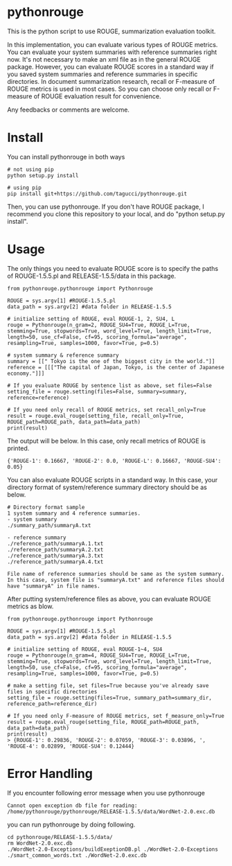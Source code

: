 # pythonrouge
This is the python script to use ROUGE, summarization evaluation toolkit.

In this implementation, you can evaluate various types of ROUGE metrics. You can evaluate your system summaries with reference summaries right now. It's not necessary to make an xml file as in the general ROUGE package. However, you can evaluate ROUGE scores in a standard way if you saved system summaries and reference summaries in specific directories. In document summarization research, recall or F-measure of ROUGE metrics is used in most cases. So you can choose only recall or F-measure of ROUGE evaluation result for convenience.

Any feedbacks or comments are welcome.

# Install
You can install pythonrouge in both ways

```
# not using pip
python setup.py install

# using pip
pip install git+https://github.com/tagucci/pythonrouge.git
```
Then, you can use pythonrouge. If you don't have ROUGE package, I recommend you clone this repository to your local, and do "python setup.py install".

# Usage

The only things you need to evaluate ROUGE score is to specify the paths of ROUGE-1.5.5.pl and RELEASE-1.5.5/data in this package.

```
from pythonrouge.pythonrouge import Pythonrouge

ROUGE = sys.argv[1] #ROUGE-1.5.5.pl
data_path = sys.argv[2] #data folder in RELEASE-1.5.5

# initialize setting of ROUGE, eval ROUGE-1, 2, SU4, L
rouge = Pythonrouge(n_gram=2, ROUGE_SU4=True, ROUGE_L=True, stemming=True, stopwords=True, word_level=True, length_limit=True, length=50, use_cf=False, cf=95, scoring_formula="average", resampling=True, samples=1000, favor=True, p=0.5)

# system summary & reference summary
summary = [[" Tokyo is the one of the biggest city in the world."]]
reference = [[["The capital of Japan, Tokyo, is the center of Japanese economy."]]]

# If you evaluate ROUGE by sentence list as above, set files=False
setting_file = rouge.setting(files=False, summary=summary, reference=reference)

# If you need only recall of ROUGE metrics, set recall_only=True
result = rouge.eval_rouge(setting_file, recall_only=True, ROUGE_path=ROUGE_path, data_path=data_path)
print(result)
```

The output will be below. In this case, only recall metrics of ROUGE is printed.

```
{'ROUGE-1': 0.16667, 'ROUGE-2': 0.0, 'ROUGE-L': 0.16667, 'ROUGE-SU4': 0.05}
```

You can also evaluate ROUGE scripts in a standard way.
In this case, your directory format of system/reference summary directory should be as below.

```
# Directory format sample
1 system summary and 4 reference summaries.
- system summary
./summary_path/summaryA.txt

- reference summary
./reference_path/summaryA.1.txt
./reference_path/summaryA.2.txt
./reference_path/summaryA.3.txt
./reference_path/summaryA.4.txt

File name of reference summaries should be same as the system summary.
In this case, system file is "summaryA.txt" and reference files should have "summaryA" in file names.
```

After putting system/reference files as above, you can evaluate ROUGE metrics as blow.

```
from pythonrouge.pythonrouge import Pythonrouge

ROUGE = sys.argv[1] #ROUGE-1.5.5.pl
data_path = sys.argv[2] #data folder in RELEASE-1.5.5

# initialize setting of ROUGE, eval ROUGE-1~4, SU4
rouge = Pythonrouge(n_gram=4, ROUGE_SU4=True, ROUGE_L=True, stemming=True, stopwords=True, word_level=True, length_limit=True, length=50, use_cf=False, cf=95, scoring_formula="average", resampling=True, samples=1000, favor=True, p=0.5)

# make a setting file, set files=True because you've already save files in specific directories
setting_file = rouge.setting(files=True, summary_path=summary_dir, reference_path=reference_dir)

# If you need only F-measure of ROUGE metrics, set f_measure_only=True
result = rouge.eval_rouge(setting_file, ROUGE_path=ROUGE_path, data_path=data_path)
print(result)
> {ROUGE-1': 0.29836, 'ROUGE-2': 0.07059, 'ROUGE-3': 0.03896, ', 'ROUGE-4': 0.02899, 'ROUGE-SU4': 0.12444}
```



# Error Handling
If you encounter following error message when you use pythonrouge

```
Cannot open exception db file for reading: /home/pythonrouge/pythonrouge/RELEASE-1.5.5/data/WordNet-2.0.exc.db
```

you can run pythonrouge by doing following.

```
cd pythonrouge/RELEASE-1.5.5/data/
rm WordNet-2.0.exc.db
./WordNet-2.0-Exceptions/buildExeptionDB.pl ./WordNet-2.0-Exceptions ./smart_common_words.txt ./WordNet-2.0.exc.db
```

